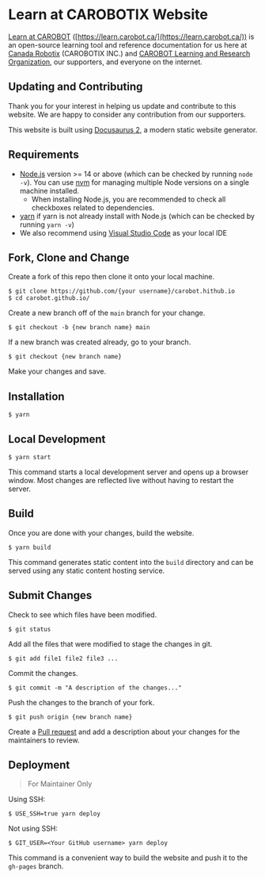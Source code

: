 # Learn at CAROBOTIX Website

[Learn at CAROBOT](https://learn.carobot.ca/) ([https://learn.carobot.ca/](https://learn.carobot.ca/)) is an open-source learning tool and reference documentation for us here at [Canada Robotix](https://www.canadarobotix.com/) (CAROBOTIX INC.) and [CAROBOT Learning and Research Organization](https://www.carobot.org), our supporters, and everyone on the internet.

## Updating and Contributing

Thank you for your interest in helping us update and contribute to this website. We are happy to consider any contribution from our supporters.

This website is built using [Docusaurus 2](https://docusaurus.io/), a modern static website generator.

## Requirements

- [Node.js](https://nodejs.org/en/download/) version >= 14 or above (which can be checked by running `node -v`). You can use [nvm](https://github.com/nvm-sh/nvm) for managing multiple Node versions on a single machine installed.
  - When installing Node.js, you are recommended to check all checkboxes related to dependencies.
- [yarn](https://yarnpkg.com/) if yarn is not already install with Node.js (which can be checked by running `yarn -v`)
- We also recommend using [Visual Studio Code](https://code.visualstudio.com/) as your local IDE

## Fork, Clone and Change

Create a fork of this repo then clone it onto your local machine.

```
$ git clone https://github.com/{your username}/carobot.hithub.io
$ cd carobot.github.io/
```
Create a new branch off of the `main` branch for your change.
```
$ git checkout -b {new branch name} main
```
If a new branch was created already, go to your branch.
```
$ git checkout {new branch name}
```
Make your changes and save.

## Installation

```
$ yarn
```

## Local Development

```
$ yarn start
```

This command starts a local development server and opens up a browser window. Most changes are reflected live without having to restart the server.

## Build

Once you are done with your changes, build the website.

```
$ yarn build
```

This command generates static content into the `build` directory and can be served using any static content hosting service.

## Submit Changes

Check to see which files have been modified.
```
$ git status
```
Add all the files that were modified to stage the changes in git.
```
$ git add file1 file2 file3 ...
```
Commit the changes.
```
$ git commit -m "A description of the changes..."
```
Push the changes to the branch of your fork.
```
$ git push origin {new branch name}
```
Create a [Pull request](https://docs.github.com/en/pull-requests/collaborating-with-pull-requests/proposing-changes-to-your-work-with-pull-requests/creating-a-pull-request) and add a description about your changes for the maintainers to review.

## Deployment

> For Maintainer Only

Using SSH:

```
$ USE_SSH=true yarn deploy
```

Not using SSH:

```
$ GIT_USER=<Your GitHub username> yarn deploy
```

This command is a convenient way to build the website and push it to the `gh-pages` branch.